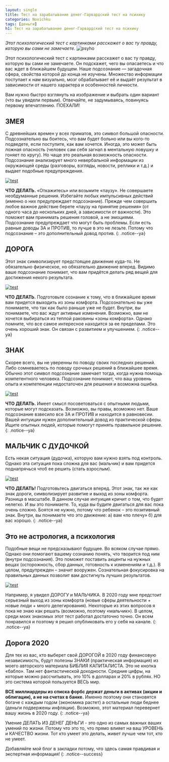 ```yaml
---
layout: single
title: Тест на зарабатывание денег-Гарвардский тест на психику
categories: Novichku
tags: [деньги]
h1: Тест на зарабатывание денег-Гарвардский тест на психику
---
```

*Этот психологический тест с картинками расскажет о вас ту правду, которую вы сами не замечаете.*
![psyho](/assets/images/novichku/psyho.jpg)


Этот психологический тест с картинками расскажет о вас ту правду, которую вы сами не замечаете. Он подскажет, чего вы опасаетесь и что вас ждет в ближайшем будущем. Наше подсознание — загадочная сфера, свойства которой до конца не изучены. Множество информации поступает к нам визуально, мозг обрабатывает её и выдаёт результат в зависимости от нашего характера и особенностей личности.  


Вам нужно быстро взглянуть на изображение и выбрать один вариант (что вы увидели первым). Отвечайте, не задумываясь, повинуясь первому впечатлению. ПОЕХАЛИ!



## ЗМЕЯ
С древнейших времен у всех приматов, это символ большой опасности. Подсознательно вы боитесь, что вам будет больно или вы кого-то подведете, если поступите, как вам хочется. Иногда, это может быть ложная опасность (человек сам себя загнал в ментальную ловушку и гоняет по кругу). Но чаще это реальная возможность опасности. Подсознание анализирует много невербальной информации из окружающей среды (разговоры, взгляды, новости, реплики и т.д.) и выдает подобные предупреждения. 

 <a href="/assets/images/novichku/psyho/test_1.png" class="image-popup">
<img src="/assets/images/novichku/psyho/test_1.png" alt="test">
</a>


**ЧТО ДЕЛАТЬ.** «Откажитесь» или возьмите «паузу». Не совершаете необдуманные решения. Избегайте любых импульсивных действий (именно о них предупреждает подсознание). Прежде чем совершить любое важное действие берете «паузу на принятие решения» (от одного часа до нескольких дней, а зависимости от важности). Это поможет вам принимать решения головой, а не эмоциями. Подсознание предупреждает что могут быть проблемы. Если есть равные доводы ЗА и ПРОТИВ, то лучше в это не лезьте. Потому что подсознание – это дополнительный довод против. 
{: .notice--ya}

## ДОРОГА
Этот знак символизирует предстоящее движение куда-то. Не обязательно физическое, но обязательно движение вперед. Видимо ваше подсознание понимает, что вам придётся делать ряд вещей для достижения некого результата.  

 <a href="/assets/images/novichku/psyho/test_2.png" class="image-popup">
<img src="/assets/images/novichku/psyho/test_2.png" alt="test">
</a>


**ЧТО ДЕЛАТЬ.** Подготовьте сознание к тому, что в ближайшее время вам придется выходить из зоны комфорта. Подсознательно вы уже понимаете, что так как было раньше уже не будет. Внутри, вы понимаете, что вас ждут активные изменения. Возможно, вам не хочется выбираться из теплой раковины «зоны комфорта». Однако помните, что все самое интересное находится за ее пределами. Это очень хороший знак. Он связан с развитием и улучшением. 
{: .notice--ya}

## ЗНАК
Скорее всего, вы не уверенны по поводу своих последних решений. Либо сомневаетесь по поводу срочных решений в ближайшее время. Обычно этот символ подсознание замечает тогда, когда нужна помощь компетентного человека. Подсознание понимает, что ваш уровень опыта и компетенции недостаточен для решения и возможна ошибка. 

 <a href="/assets/images/novichku/psyho/test_3.png" class="image-popup">
<img src="/assets/images/novichku/psyho/test_3.png" alt="test">
</a>

**ЧТО ДЕЛАТЬ.** Имеет смысл посоветоваться с опытными людьми, которые могут подсказать. Возможно, вы правы, возможно нет. Ваше подсознание взвесило все ЗА и ПРОТИВ и находится в равновесии. Вашей интуиции нужен дополнительный довод из практической сферы. Ищите опытных людей, которые помогут принять правильное решение. 
{: .notice--ya}

## МАЛЬЧИК С ДУДОЧКОЙ
Есть некая ситуация (дудочка), которую вам нужно взять под контроль. Однако эта ситуация пока сложна для вас (мальчик) и вам придется поднапрячься чтоб ее решить (стать взрослым). 

 <a href="/assets/images/novichku/psyho/test_4.png" class="image-popup">
<img src="/assets/images/novichku/psyho/test_4.png" alt="test">
</a>

**ЧТО ДЕЛАТЬ!** Подготовьтесь двигаться вперед. Этот знак, так же как знак дороги, символизирует развитие и выход из зоны комфорта. Разница в масштабе. В данном случае интуиция кричит о том, что будет нелегко. И вы это понимаете. То, куда вы будите двигаться для вас пока очень сложно. Боятся не нужно, потому что ребенок – это позитивный знак. Внутри, вы понимаете что это движение: а) вам «по плечу» б) для вас хорошо. 
{: .notice--ya}

## Это не астрология, а психология
Подобные вещи не предсказывают будущее. Во всяком случае прямо. Однако они помогают вашему сознанию понять, что творится под ним (внутри подсознания). Это поможет поставить акценты на нужных вещах (осторожность, сбор данных, готовность к изменениям и т.д.). В целом, предупрежден – значит вооружен. Сознательная фокусировка на правильных данных позволит вам достигнуть лучших результатов. 

 <a href="/assets/images/novichku/psyho/test_5.png" class="image-popup">
<img src="/assets/images/novichku/psyho/test_5.png" alt="test">
</a>

Например, я увидел ДОРОГУ и МАЛЬЧИКА. В 2020 году мне предстоит серьезный выход из зоны комфорта (новые сферы деятельности + новые люди + много делегирования). Некоторые из этих вопросов я пока не знаю как решать (возможно, поэтому «мальчик»). В целом, среди моих знакомых этот тест работал достаточно точно. Он всем понравился и поэтому я решил опубликовать его у себя на канале. 
{: .notice--ya}

## Дорога 2020

Для тех из вас, кто выберет свой ДОРОГОЙ в 2020 году финансовую независимость, будут полезны ЗНАКИ (практическая информация) из моего авторского материала БИБЛИЯ КАПИТАЛИСТА. Это не кнопка «бабло». Там нет фантастической доходности. Средние цифры, на которые можно рассчитывать, это 10% в долларах и 20% в рублях. НО это система которой пользуется ВЕСЬ мир. 

**ВСЕ миллиардеры из списка форбс держат деньги в активах (акции и облигации), а не на счетах в банке.** Именно поэтому они становятся богаче с каждым годом (экономика растет) а остальные люди беднее (деньги подвержены инфляции). Возможно, этот материал перевернет вашу жизнь в 2020 году. 
{: .notice--ya}

Умение ДЕЛАТЬ ИЗ ДЕНЕГ ДЕНЬГИ - это одно из самых важных ваших умений по жизни.  Потому что это то, что прямо влияет на ваш УРОВЕНЬ и КАЧЕСТВО жизни.  Тот кто умеет это делать, живет лучше чем тот, кто не умеет.   



  


Добавляйте мой блог в закладки потому, что здесь самая правдивая и экспертная информация!
{: .notice--success}